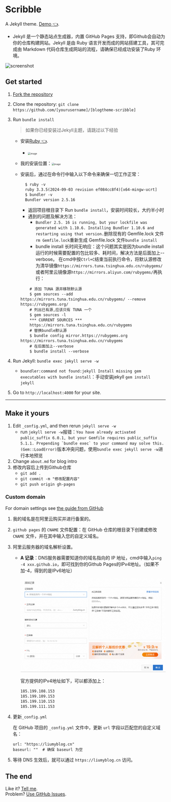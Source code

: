 # Scribble

A Jekyll theme. [Demo :point_left:](http://scribble.muan.co/posts/scribble-the-jekyll-theme). 

  - Jekyll 是一个静态站点生成器，内置 GitHub Pages 支持，即Github会自动为你的仓库构建网站。Jekyll 是由 Ruby 语言开发而成的网站搭建工具，其可完成由 Markdown 代码仓库生成网站的流程，请确保已经成功安装了Ruby 环境。

![screenshot](https://cloud.githubusercontent.com/assets/1153134/23830104/6d4665e0-06b7-11e7-8805-57e73c346459.png)

## Get started

1. [Fork the repository](https://github.com/liumy-lay/blogtheme-scribble/fork)

2. Clone the repository: `git clone https://github.com/[yourusername]/[blogtheme-scribble]`

3. Run `bundle install`  

   > 如果你已经安装过Jekyll主题，请跳过以下经验
   
   - 安装[Ruby :point_left:](https://rubyinstaller.org/downloads/).
       - <img src="https://github.com/user-attachments/assets/39a5d638-38fb-48b2-9d4b-feccbf7507c4" alt="image" style="zoom:50%;" />
   
   - 我的安装位置：<img src="https://github.com/user-attachments/assets/2ac7e973-d168-409b-8c31-32d6364e7c1e" alt="image" style="zoom:50%;" />
   
   
   - 安装后，通过在命令行中输入以下命令来确保一切工作正常：
   
     ```
       $ ruby -v
       ruby 3.3.5(2024-09-03 revision ef084cc8f4)[x64-mingw-ucrt]
       $ bundler -v
       Bundler version 2.5.16
     ```
     - 返回项目根目录下 Run `bundle install`，安装时间较长，大约半小时
     - 遇到的问题及解决方法：
       - ``Bundler 2.5. 16 is running, but your lockfile was generated with 1.10.6. Installing Bundler 1.10.6 and restarting using that version.``删除现有的 Gemfile.lock 文件``rm Gemfile.lock``重新生成 Gemfile.lock 文件``bundle install``
       - bundle install 长时间无响应：这个问题其实是因为bundle install运行的时候需要配置的包比较多、耗时间，解决方法是后面加上--verbose。
       在cmd中按``Ctrl+C``结束当前执行命令，将默认源修改为清华镜像`https://mirrors.tuna.tsinghua.edu.cn/rubygems/`或者阿里云镜像源`https://mirrors.aliyun.com/rubygems/`再执行：
     ```
         # 添加 TUNA 源并移除默认源
         $ gem sources --add https://mirrors.tuna.tsinghua.edu.cn/rubygems/ --remove https://rubygems.org/
         # 列出已有源,应该只有 TUNA 一个
         $ gem sources -l
         *** CURRENT SOURCES ***
         https://mirrors.tuna.tsinghua.edu.cn/rubygems
         # 替换bundle默认源
         $ bundle config mirror.https://rubygems.org https://mirrors.tuna.tsinghua.edu.cn/rubygems
         # 在后面加上--verbose
         $ bundle install --verbose
     ```
   

4. Run Jekyll: `bundle exec jekyll serve -w`
   - `boundler:command not found:jekyll Install missing gem executables with bundle install`：手动安装jekyll `gem install jekyll`


5. Go to `http://localhost:4000` for your site.

---

## Make it yours

1. Edit `_config.yml`, and then rerun `jekyll serve -w`	
   - run `jekyll serve -w`报错：```You have already activated public_suffix 6.0.1, but your Gemfile requires public_suffix 5.1.1. Prepending `bundle exec` to your command may solve this. (Gem::LoadError)```版本冲突问题，使用`bundle exec jekyll serve -w`进行本地预览
2. Change `about.md` for blog intro
3. 修改内容后上传到Github仓库
   - `git add .`
   - `git commit -m "修改配置内容"`
   - `git push origin gh-pages`

### Custom domain

For domain settings see [the guide from GitHub](https://help.github.com/articles/setting-up-a-custom-domain-with-pages)

1. 我的域名是在阿里云购买并进行备案的。

2. `github pages` 的 `CNAME` 文件配置：在 GitHub 仓库的根目录下创建或修改 `CNAME` 文件，并在其中输入您的自定义域名。

3. 阿里云服务器的域名解析设置。

   - **A 记录**：DNS服务器需要知道你的域名指向的 IP 地址，cmd中输入`ping -4 xxx.github.io`，即可找到你的Github Pages的IPv4地址。（如果不加-4，得到的是IPv6地址）

     <img src="./images/image-20241101181222966.png" alt="image-20241101181222966" style="zoom:50%;" />

     官方提供的IPv4地址如下，可以都添加上：

     ```
     185.199.108.153
     185.199.109.153
     185.199.110.153
     185.199.111.153
     ```

4. 更新`_config.yml`

   在 GitHub 项目的 `_config.yml` 文件中，更新 `url` 字段以匹配您的自定义域名：

   ```
   url: "https://liumyblog.cn"
   baseurl: ""  # 确保 baseurl 为空
   ```

5. 等待 DNS 生效后，就可以通过 `https://liumyblog.cn` 访问。

## The end

Like it? [Tell me](http://twitter.com/muanchiou).<br/>
Problem? [Use GitHub Issues](https://github.com/muan/scribble).
